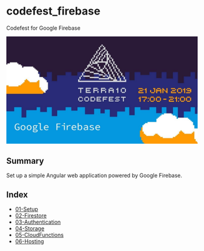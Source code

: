 # codefest_firebase

Codefest for Google Firebase

![alt text](https://github.com/terra10/codefest_firebase/raw/master/assets/banner.jpeg "Codefest")

## Summary
Set up a simple Angular web application powered by Google Firebase.

## Index
- [01-Setup](01-Setup)
- [02-Firestore](02-Firestore)
- [03-Authentication](03-Authentication)
- [04-Storage](04-Storage)
- [05-CloudFunctions](05-CloudFunctions)
- [06-Hosting](06-Hosting)